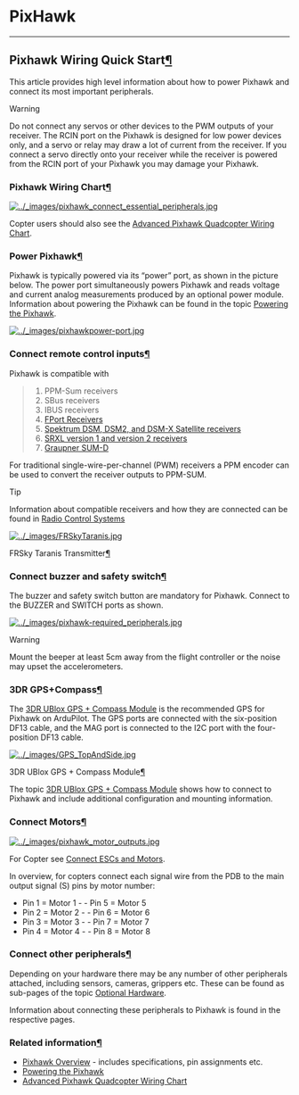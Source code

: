# PixHawk

***

## Pixhawk Wiring Quick Start[¶](https://ardupilot.org/copter/docs/common-pixhawk-wiring-and-quick-start.html#pixhawk-wiring-quick-start)

This article provides high level information about how to power Pixhawk and connect its most important peripherals.

Warning

Do not connect any servos or other devices to the PWM outputs of your receiver. The RCIN port on the Pixhawk is designed for low power devices only, and a servo or relay may draw a lot of current from the receiver. If you connect a servo directly onto your receiver while the receiver is powered from the RCIN port of your Pixhawk you may damage your Pixhawk.

### Pixhawk Wiring Chart[¶](https://ardupilot.org/copter/docs/common-pixhawk-wiring-and-quick-start.html#pixhawk-wiring-chart)

[![../\_images/pixhawk\_connect\_essential\_peripherals.jpg](https://ardupilot.org/copter/\_images/pixhawk\_connect\_essential\_peripherals.jpg)](https://ardupilot.org/copter/\_images/pixhawk\_connect\_essential\_peripherals.jpg)

Copter users should also see the [Advanced Pixhawk Quadcopter Wiring Chart](https://ardupilot.org/copter/docs/advanced-pixhawk-quadcopter-wiring-chart.html#advanced-pixhawk-quadcopter-wiring-chart).

### Power Pixhawk[¶](https://ardupilot.org/copter/docs/common-pixhawk-wiring-and-quick-start.html#power-pixhawk)

Pixhawk is typically powered via its “power” port, as shown in the picture below. The power port simultaneously powers Pixhawk and reads voltage and current analog measurements produced by an optional power module. Information about powering the Pixhawk can be found in the topic [Powering the Pixhawk](https://ardupilot.org/copter/docs/common-powering-the-pixhawk.html#common-powering-the-pixhawk).

[![../\_images/pixhawkpower-port.jpg](https://ardupilot.org/copter/\_images/pixhawkpower-port.jpg)](https://ardupilot.org/copter/\_images/pixhawkpower-port.jpg)

### Connect remote control inputs[¶](https://ardupilot.org/copter/docs/common-pixhawk-wiring-and-quick-start.html#connect-remote-control-inputs)

Pixhawk is compatible with

> 1. PPM-Sum receivers
> 2. SBus receivers
> 3. IBUS receivers
> 4. [FPort Receivers](https://ardupilot.org/copter/docs/common-FPort-receivers.html#common-fport-receivers)
> 5. [Spektrum DSM, DSM2, and DSM-X Satellite receivers](https://ardupilot.org/copter/docs/common-spektrum-rc.html#common-spektrum-rc)
> 6. [SRXL version 1 and version 2 receivers](https://ardupilot.org/copter/docs/common-srxl-receivers.html#common-srxl-receivers)
> 7. [Graupner SUM-D](https://ardupilot.org/copter/docs/common-graupner-rc.html#common-graupner-rc)

For traditional single-wire-per-channel (PWM) receivers a PPM encoder can be used to convert the receiver outputs to PPM-SUM.

Tip

Information about compatible receivers and how they are connected can be found in [Radio Control Systems](https://ardupilot.org/copter/docs/common-rc-systems.html#common-rc-systems)

[![../\_images/FRSkyTaranis.jpg](https://ardupilot.org/copter/\_images/FRSkyTaranis.jpg)](https://ardupilot.org/copter/\_images/FRSkyTaranis.jpg)

FRSky Taranis Transmitter[¶](https://ardupilot.org/copter/docs/common-pixhawk-wiring-and-quick-start.html#id1)

### Connect buzzer and safety switch[¶](https://ardupilot.org/copter/docs/common-pixhawk-wiring-and-quick-start.html#connect-buzzer-and-safety-switch)

The buzzer and safety switch button are mandatory for Pixhawk. Connect to the BUZZER and SWITCH ports as shown.

[![../\_images/pixhawk-required\_peripherals.jpg](https://ardupilot.org/copter/\_images/pixhawk-required\_peripherals.jpg)](https://ardupilot.org/copter/\_images/pixhawk-required\_peripherals.jpg)

Warning

Mount the beeper at least 5cm away from the flight controller or the noise may upset the accelerometers.

### 3DR GPS+Compass[¶](https://ardupilot.org/copter/docs/common-pixhawk-wiring-and-quick-start.html#dr-gps-compass)

The [3DR UBlox GPS + Compass Module](https://ardupilot.org/copter/docs/common-installing-3dr-ublox-gps-compass-module.html#common-installing-3dr-ublox-gps-compass-module) is the recommended GPS for Pixhawk on ArduPilot. The GPS ports are connected with the six-position DF13 cable, and the MAG port is connected to the I2C port with the four-position DF13 cable.

[![../\_images/GPS\_TopAndSide.jpg](https://ardupilot.org/copter/\_images/GPS\_TopAndSide.jpg)](https://ardupilot.org/copter/\_images/GPS\_TopAndSide.jpg)

3DR UBlox GPS + Compass Module[¶](https://ardupilot.org/copter/docs/common-pixhawk-wiring-and-quick-start.html#id2)

The topic [3DR UBlox GPS + Compass Module](https://ardupilot.org/copter/docs/common-installing-3dr-ublox-gps-compass-module.html#common-installing-3dr-ublox-gps-compass-module) shows how to connect to Pixhawk and include additional configuration and mounting information.

### Connect Motors[¶](https://ardupilot.org/copter/docs/common-pixhawk-wiring-and-quick-start.html#connect-motors)

[![../\_images/pixhawk\_motor\_outputs.jpg](https://ardupilot.org/copter/\_images/pixhawk\_motor\_outputs.jpg)](https://ardupilot.org/copter/\_images/pixhawk\_motor\_outputs.jpg)

For Copter see [Connect ESCs and Motors](https://ardupilot.org/copter/docs/connect-escs-and-motors.html#connect-escs-and-motors).

In overview, for copters connect each signal wire from the PDB to the main output signal (S) pins by motor number:

* Pin 1 = Motor 1 - - Pin 5 = Motor 5
* Pin 2 = Motor 2 - - Pin 6 = Motor 6
* Pin 3 = Motor 3 - - Pin 7 = Motor 7
* Pin 4 = Motor 4 - - Pin 8 = Motor 8

### Connect other peripherals[¶](https://ardupilot.org/copter/docs/common-pixhawk-wiring-and-quick-start.html#connect-other-peripherals)

Depending on your hardware there may be any number of other peripherals attached, including sensors, cameras, grippers etc. These can be found as sub-pages of the topic [Optional Hardware](https://ardupilot.org/copter/docs/common-optional-hardware.html#common-optional-hardware).

Information about connecting these peripherals to Pixhawk is found in the respective pages.

### Related information[¶](https://ardupilot.org/copter/docs/common-pixhawk-wiring-and-quick-start.html#related-information)

* [Pixhawk Overview](https://ardupilot.org/copter/docs/common-pixhawk-overview.html#common-pixhawk-overview) - includes specifications, pin assignments etc.
* [Powering the Pixhawk](https://ardupilot.org/copter/docs/common-powering-the-pixhawk.html)
* [Advanced Pixhawk Quadcopter Wiring Chart](https://ardupilot.org/copter/docs/advanced-pixhawk-quadcopter-wiring-chart.html)
